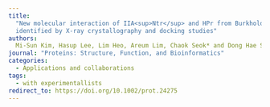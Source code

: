 ```yaml
---
title:
  "New molecular interaction of IIA<sup>Ntr</sup> and HPr from Burkholderia pseudomallei
  identified by X-ray crystallography and docking studies"
authors:
  Mi-Sun Kim, Hasup Lee, Lim Heo, Areum Lim, Chaok Seok* and Dong Hae Shin*
journal: "Proteins: Structure, Function, and Bioinformatics"
categories:
  - Applications and collaborations
tags:
  - with experimentallists
redirect_to: https://doi.org/10.1002/prot.24275
---
```

